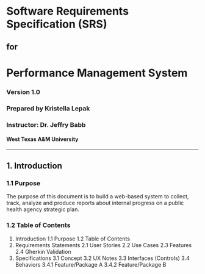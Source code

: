 # Software Requirements Specification (SRS) 
## for 
# Performance Management System 
### Version 1.0
### Prepared by Kristella Lepak
### Instructor: Dr. Jeffry Babb
#### West Texas A&M University
---
## 1. Introduction
### 1.1 Purpose
The purpose of this document is to build a web-based system to collect, track, analyze and produce reports about internal progress on a public health agency strategic plan.
### 1.2 Table of Contents
1. Introduction
  1.1 Purpose
  1.2 Table of Contents
2. Requirements Statements
  2.1 User Stories
  2.2 Use Cases
  2.3 Features
  2.4 Gherkin Validation
3. Specifications
  3.1 Concept
  3.2 UX Notes
  3.3 Interfaces (Controls)
  3.4 Behaviors
   3.4.1 Feature/Package A
   3.4.2 Feature/Package B
